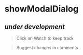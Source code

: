 # showModalDialog

## *under development*

> Click on Watch to keep track

>Suggest changes in comments